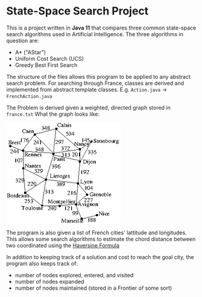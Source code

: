 # State-Space Search Project

This is a project written in **Java 11** that compares three common state-space search algorithms used in Artificial Intelligence. The three algorithms in question are:
- A* ("AStar")
- Uniform Cost Search (UCS)
- Greedy Best First Search

The structure of the files allows this program to be applied to any abstract search problem. For searching through France, classes are derived and implemented from abstract template classes. E.g. `Action.java` -> `FrenchAction.java`

The Problem is derived given a weighted, directed graph stored in `france.txt`
What the graph looks like:

<img src="images/france.gif" />

The program is also given a list of French cities' lattitude and longitudes. This allows some search algorithms to estimate the chord distance between two coordinated using the [Haversine Formula](https://en.wikipedia.org/wiki/Haversine_formula)

In addition to keeping track of a solution and cost to reach the goal city, the program also keeps track of:
- number of nodes explored, entered, and visited
- number of nodes expanded
- number of nodes maintained (stored in a Frontier of some sort)
